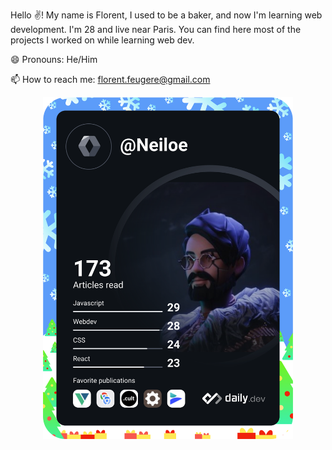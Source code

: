 
Hello ✌️! My name is Florent, I used to be a baker, and now I'm learning web development. 
I'm 28 and live near Paris.
You can find here most of the projects I worked on while learning web dev. 

😄 Pronouns: He/Him

📫 How to reach me: florent.feugere@gmail.com

<p align="center">
  <a href="https://app.daily.dev/Neiloe"><img src="https://github.com/FloFeu/FloFeu/blob/main/devcard.svg" width="400" alt="Florent Feugere's Dev Card"/></a>
</p>

<!--
**FloFeu/FloFeu** is a ✨ _special_ ✨ repository because its `README.md` (this file) appears on your GitHub profile.

Here are some ideas to get you started:

- 🔭 I’m currently working on ...
- 🌱 I’m currently learning ...
- 👯 I’m looking to collaborate on ...
- 🤔 I’m looking for help with ...
- 💬 Ask me about ...
- 📫 How to reach me: ...
- 😄 Pronouns: ...
- ⚡ Fun fact: ...
-->
